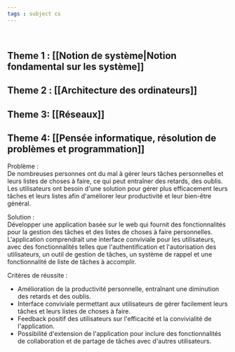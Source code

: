 ```yaml
---
tags : subject cs
---
```

<br/>

## **Theme 1** : [[Notion de système|Notion fondamental sur les système]] 

## **Theme 2** : [[Architecture des ordinateurs]]  

## **Theme 3**: [[Réseaux]] 

## **Theme 4**: [[Pensée informatique, résolution de problèmes et programmation]]






Problème :  
De nombreuses personnes ont du mal à gérer leurs tâches personnelles et leurs listes de choses à faire, ce qui peut entraîner des retards, des oublis. Les utilisateurs ont besoin d'une solution pour gérer plus efficacement leurs tâches et leurs listes afin d'améliorer leur productivité et leur bien-être général.

Solution :  
Développer une application basée sur le web qui fournit des fonctionnalités pour la gestion des tâches et des listes de choses à faire personnelles. L'application comprendrait une interface conviviale pour les utilisateurs, avec des fonctionnalités telles que l'authentification et l'autorisation des utilisateurs, un outil de gestion de tâches, un système de rappel et une fonctionnalité de liste de tâches à accomplir.

Critères de réussite :
- Amélioration de la productivité personnelle, entraînant une diminution des retards et des oublis.
- Interface conviviale permettant aux utilisateurs de gérer facilement leurs tâches et leurs listes de choses à faire.
- Feedback positif des utilisateurs sur l'efficacité et la convivialité de l'application.
- Possibilité d'extension de l'application pour inclure des fonctionnalités de collaboration et de partage de tâches avec d'autres utilisateurs.